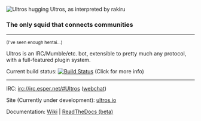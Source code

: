 ![Ultros hugging Ultros, as interpreted by rakiru](https://dl.dropboxusercontent.com/u/7298729/drawings/ultros.png)

### The only squid that connects communities

-------------------

<sub>(I've seen enough hentai...)</sub>

Ultros is an IRC/Mumble/etc. bot, extensible to pretty much any protocol, with a full-featured plugin system.

Current build status: [![Build Status](https://travis-ci.org/UltrosBot/Ultros.png?branch=master)](https://travis-ci.org/UltrosBot/Ultros) (Click for more info)

-------------------

IRC: [irc://irc.esper.net/#Ultros](irc://irc.esper.net/#Ultros) ([webchat](https://webchat.esper.net/?nick=&channels=Ultros))

Site (Currently under development): [ultros.io](http://ultros.io)

Documentation: [Wiki](https://github.com/UltrosBot/Ultros/wiki) | [ReadTheDocs (beta)](http://docs.ultros.io)
